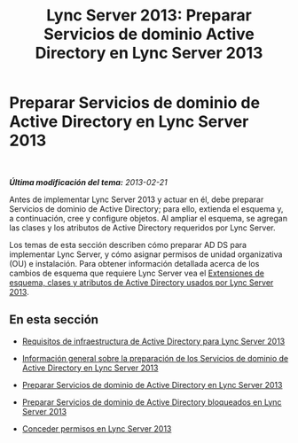 ﻿---
title: 'Lync Server 2013: Preparar Servicios de dominio Active Directory en Lync Server 2013'
TOCTitle: Preparar Servicios de dominio de Active Directory en Lync Server 2013
ms:assetid: 7e126464-5d29-4013-9c44-0ccc2fbdea0f
ms:mtpsurl: https://technet.microsoft.com/es-es/library/Gg398630(v=OCS.15)
ms:contentKeyID: 48275803
ms.date: 01/07/2017
mtps_version: v=OCS.15
ms.translationtype: HT
---

# Preparar Servicios de dominio de Active Directory en Lync Server 2013

 

_**Última modificación del tema:** 2013-02-21_

Antes de implementar Lync Server 2013 y actuar en él, debe preparar Servicios de dominio de Active Directory; para ello, extienda el esquema y, a continuación, cree y configure objetos. Al ampliar el esquema, se agregan las clases y los atributos de Active Directory requeridos por Lync Server.

Los temas de esta sección describen cómo preparar AD DS para implementar Lync Server, y cómo asignar permisos de unidad organizativa (OU) e instalación. Para obtener información detallada acerca de los cambios de esquema que requiere Lync Server vea el [Extensiones de esquema, clases y atributos de Active Directory usados por Lync Server 2013](lync-server-2013-active-directory-schema-extensions-classes-and-attributes-used-by-lync-server.md).

## En esta sección

  - [Requisitos de infraestructura de Active Directory para Lync Server 2013](lync-server-2013-active-directory-infrastructure-requirements.md)

  - [Información general sobre la preparación de los Servicios de dominio de Active Directory en Lync Server 2013](lync-server-2013-overview-of-active-directory-domain-services-preparation.md)

  - [Preparar Servicios de dominio de Active Directory en Lync Server 2013](lync-server-2013-preparing-active-directory-domain-services_1.md)

  - [Preparar Servicios de dominio de Active Directory bloqueados en Lync Server 2013](lync-server-2013-preparing-a-locked-down-active-directory-domain-services.md)

  - [Conceder permisos en Lync Server 2013](lync-server-2013-granting-permissions.md)

